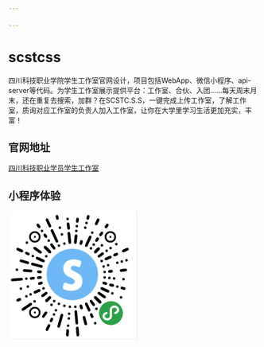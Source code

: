 ```yaml
---

---
```


# scstcss
四川科技职业学院学生工作室官网设计，项目包括WebApp、微信小程序、api-server等代码。为学生工作室展示提供平台：工作室、合伙、入团......每天周末月末，还在重复去搜索，加群？在SCSTC.S.S，一键完成上传工作室，了解工作室，质询对应工作室的负责人加入工作室，让你在大学里学习生活更加充实，丰富！

## 官网地址

[四川科技职业学员学生工作室](https://sctsc.xiaoandx.club)



## 小程序体验

![20200417164210](/SQL/image/20200417164210.png)

